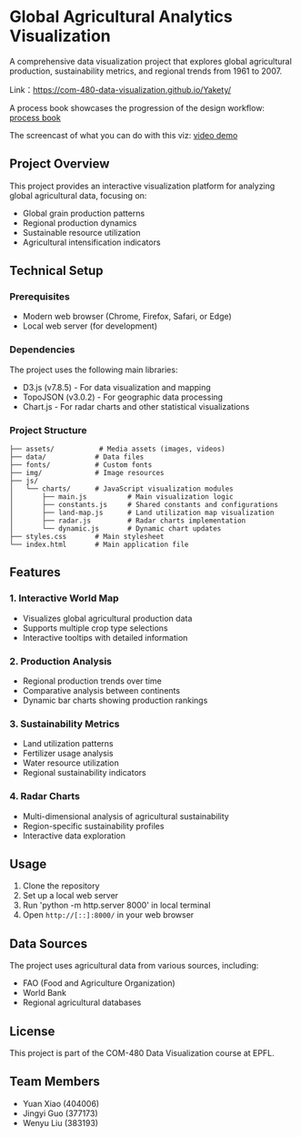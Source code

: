 # Global Agricultural Analytics Visualization

A comprehensive data visualization project that explores global agricultural production, sustainability metrics, and regional trends from 1961 to 2007.

Link：https://com-480-data-visualization.github.io/Yakety/

A process book showcases the progression of the design workflow: [process book]

The screencast of what you can do with this viz: [video demo]

[process book]: https://github.com/com-480-data-visualization/Yakety/blob/main/Milestone3_document.pdf
[video demo]: https://drive.google.com/file/d/1xxzw705Revbu-JilgRqR-St8mPpEBAr0/view?usp=sharing

## Project Overview

This project provides an interactive visualization platform for analyzing global agricultural data, focusing on:
- Global grain production patterns
- Regional production dynamics
- Sustainable resource utilization
- Agricultural intensification indicators

## Technical Setup

### Prerequisites
- Modern web browser (Chrome, Firefox, Safari, or Edge)
- Local web server (for development)

### Dependencies
The project uses the following main libraries:
- D3.js (v7.8.5) - For data visualization and mapping
- TopoJSON (v3.0.2) - For geographic data processing
- Chart.js - For radar charts and other statistical visualizations

### Project Structure
```
├── assets/           # Media assets (images, videos)
├── data/            # Data files
├── fonts/           # Custom fonts
├── img/             # Image resources
├── js/
│   └── charts/      # JavaScript visualization modules
│       ├── main.js          # Main visualization logic
│       ├── constants.js     # Shared constants and configurations
│       ├── land-map.js      # Land utilization map visualization
│       ├── radar.js         # Radar charts implementation
│       └── dynamic.js       # Dynamic chart updates
├── styles.css       # Main stylesheet
└── index.html       # Main application file
```

## Features

### 1. Interactive World Map
- Visualizes global agricultural production data
- Supports multiple crop type selections
- Interactive tooltips with detailed information

### 2. Production Analysis
- Regional production trends over time
- Comparative analysis between continents
- Dynamic bar charts showing production rankings

### 3. Sustainability Metrics
- Land utilization patterns
- Fertilizer usage analysis
- Water resource utilization
- Regional sustainability indicators

### 4. Radar Charts
- Multi-dimensional analysis of agricultural sustainability
- Region-specific sustainability profiles
- Interactive data exploration

## Usage

1. Clone the repository
2. Set up a local web server
3. Run 'python -m http.server 8000' in local terminal
4. Open `http://[::]:8000/` in your web browser


## Data Sources

The project uses agricultural data from various sources, including:
- FAO (Food and Agriculture Organization)
- World Bank
- Regional agricultural databases


## License

This project is part of the COM-480 Data Visualization course at EPFL.

## Team Members

- Yuan Xiao (404006)
- Jingyi Guo (377173)
- Wenyu Liu (383193) 
